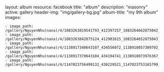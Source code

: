 
layout: album
resource: facebook
title: "album"
description: "masonry"
active: gallery
header-img: "img/gallery-bg.jpg"
album-title: "my 9th album"
images:
    
    - image_path: /gallery/NguyenNhu(nana)/4/1083263819541793_412397257_1083264662875042_3741984520941870140_n.jpg
    - image_path: /gallery/NguyenNhu(nana)/4/1083263842875124_412901615_1083264652875043_2648676900472486916_n.jpg
    - image_path: /gallery/NguyenNhu(nana)/4/1138917340643107_434556072_1138918057309702_6264220359680739329_n.jpg
    - image_path: /gallery/NguyenNhu(nana)/4/1138917370643104_434194741_1138918073976367_4569456167651282674_n.jpg
    - image_path: /gallery/NguyenNhu(nana)/4/1147023756499132_436229521_1147023753165799_1867654510425742140_n.jpg